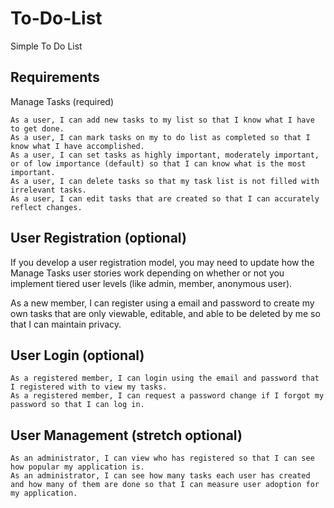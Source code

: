 # To-Do-List
Simple To Do List

## Requirements

Manage Tasks (required)

    As a user, I can add new tasks to my list so that I know what I have to get done.
    As a user, I can mark tasks on my to do list as completed so that I know what I have accomplished.
    As a user, I can set tasks as highly important, moderately important, or of low importance (default) so that I can know what is the most important.
    As a user, I can delete tasks so that my task list is not filled with irrelevant tasks.
    As a user, I can edit tasks that are created so that I can accurately reflect changes.

## User Registration (optional)

If you develop a user registration model, you may need to update how the Manage Tasks user stories work depending on whether or not you implement tiered user levels (like admin, member, anonymous user).

As a new member, I can register using a email and password to create my own tasks that are only viewable, editable, and able to be deleted by me so that I can maintain privacy.

## User Login (optional)

    As a registered member, I can login using the email and password that I registered with to view my tasks.
    As a registered member, I can request a password change if I forgot my password so that I can log in.

## User Management (stretch optional)

    As an administrator, I can view who has registered so that I can see how popular my application is.
    As an administrator, I can see how many tasks each user has created and how many of them are done so that I can measure user adoption for my application.
